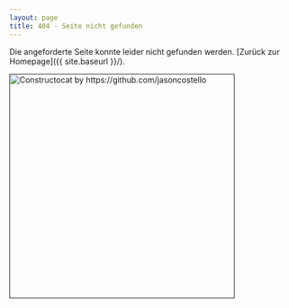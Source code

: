 ```yaml
---
layout: page
title: 404 - Seite nicht gefunden
---
```


Die angeforderte Seite konnte leider nicht gefunden werden. [Zurück zur Homepage]({{ site.baseurl }}/).

[<img src="{{ site.baseurl }}/images/404.jpg" alt="Constructocat by https://github.com/jasoncostello" style="width: 400px;"/>]()
